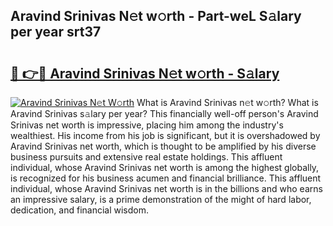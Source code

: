 ## Aravind Srinivas N𝚎t w𝚘rth - Part-weL S𝚊lary per year srt37

# <h2><a href="http://gc3x9oy.nevu.top/?p=Aravind+Srinivas">🔗 👉🔴 Aravind Srinivas N𝚎t w𝚘rth - S𝚊lary</a></h2>

[![Aravind Srinivas N𝚎t W𝚘rth](https://i.imgur.com/Oavwk0R.jpeg)](http://gc3x9oy.nevu.top/?p=Aravind+Srinivas)
What is Aravind Srinivas n𝚎t w𝚘rth? What is Aravind Srinivas s𝚊lary per year?
This financially well-off person's Aravind Srinivas net worth is impressive, placing him among the industry's wealthiest. His income from his job is significant, but it is overshadowed by Aravind Srinivas net worth, which is thought to be amplified by his diverse business pursuits and extensive real estate holdings. This affluent individual, whose Aravind Srinivas net worth is among the highest globally, is recognized for his business acumen and financial brilliance. This affluent individual, whose Aravind Srinivas net worth is in the billions and who earns an impressive salary, is a prime demonstration of the might of hard labor, dedication, and financial wisdom.
